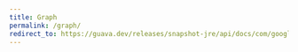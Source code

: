```yaml
---
title: Graph
permalink: /graph/
redirect_to: https://guava.dev/releases/snapshot-jre/api/docs/com/google/common/graph/Graph.html
---
```

